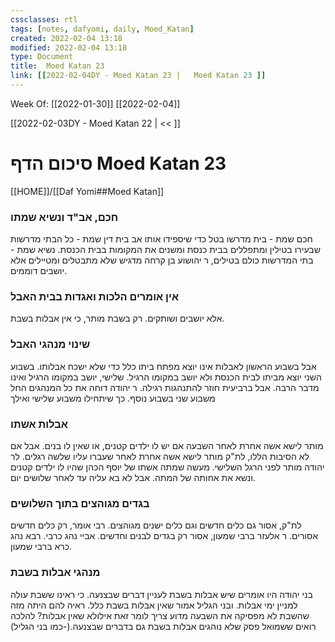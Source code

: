 ```yaml
---
cssclasses: rtl
tags: [notes, dafyomi, daily, Moed_Katan] 
created: 2022-02-04 13:18
modified: 2022-02-04 13:18
type: Document
title:  Moed Katan 23
link: [[2022-02-04DY - Moed Katan 23 |   Moed Katan 23 ]]
---
```

Week Of: [[2022-01-30]]
[[2022-02-04]]

[[2022-02-03DY - Moed Katan 22 | << ]] 

# סיכום הדף  Moed Katan 23

[[HOME]]/[[Daf Yomi##Moed Katan]]

### חכם, אב"ד ונשיא שמתו
חכם שמת - בית מדרשו בטל כדי שיספידו אותו
אב בית דין שמת - כל הבתי מדרשות שבעירו בטילין ומתפללים בבית כנסת ומשנים את המקומות בבית הכנסת.
נשיא שמת - בתי המדרשות כולם בטילים, ר יהושוע בן קרחה מדגיש שלא מתבטלים ומטיילים אלא יושבים דוממים.
### אין אומרים הלכות ואגדות בבית האבל
אלא יושבים ושותקים. רק בשבת מותר, כי אין אבלות בשבת.
### שינוי מנהגי האבל
אבל בשבוע הראשון לאבלות אינו יוצא מפתח ביתו כלל כדי שלא ישכח אבלותו.
בשבוע השני יוצא מביתו לבית הכנסת ולא יושב במקומו הרגיל. 
שלישי, יושב במקומו הרגיל ואינו מדבר הרבה. אבל ברביעית חוזר להתנהגות רגילה.
ר יהודה דוחה את כל המנהגים החל משבוע שני בשבוע נוסף. כך שיתחילו משבוע שלישי ואילך 
### אבלות אשתו
מותר לישא אשה אחרת לאחר השבעה אם יש לו ילדים קטנים, או שאין לו בנים. אבל אם לא הסיבות הללו, לת"ק מותר לישא אשה אחרת לאחר שעברו עליו שלשה רגלים. לר יהודה מותר לפני הרגל השלישי.
מעשה שמתה אשתו של יוסף הכהן שהיו לו ילדים קטנים ונשא את אחותה של המתה. אבל לא בא עליה עד לאחר שלושים יום.
### בגדים מגוהצים בתוך השלושים
לת"ק, אסור גם כלים חדשים וגם כלים ישנים מגוהצים.
רבי אומר, רק כלים חדשים אסורים.
ר אלעזר ברבי שמעון, אסור רק בגדים לבנים וחדשים.
אביי נהג כרבי. רבא נהג כרא ברבי שמעון.
### מנהגי אבלות בשבת
בני יהודה היו אומרים שיש אבלות בשבת לעניין דברים שבצנעה. כי ראינו ששבת עולה למניין ימי אבלות.
ובני הגליל אמור שאין אבלות בשבת כלל. ראיה להם היתה מזה שהשבת לא מפסיקה את השבעה מדוע צריך לומר זאת אילולא שאין אבלות?
להלכה רואים ששמואל פסק שלא נוהגים אבלות בשבת גם בדברים שבצנעה.(-כמו בני הגליל)